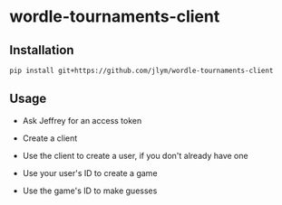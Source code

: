 # wordle-tournaments-client

## Installation

```sh
pip install git+https://github.com/jlym/wordle-tournaments-client
```

## Usage

* Ask Jeffrey for an access token

* Create a client

* Use the client to create a user, if you don't already have one

* Use your user's ID to create a game

* Use the game's ID to make guesses

